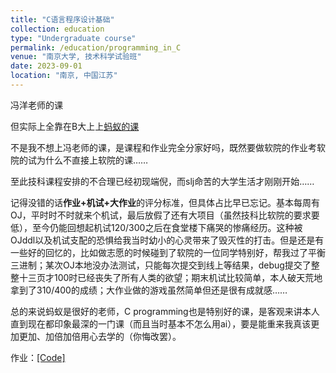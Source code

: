 ```yaml
---
title: "C语言程序设计基础"
collection: education
type: "Undergraduate course"
permalink: /education/programming_in_C
venue: "南京大学, 技术科学试验班"
date: 2023-09-01
location: "南京, 中国江苏"
---
```


冯洋老师的课

但实际上全靠在B大上上[蚂蚁的课](https://space.bilibili.com/479141149/lists/1720732?type=season)

不是我不想上冯老师的课，是课程和作业完全分家好吗，既然要做软院的作业考软院的试为什么不直接上软院的课……

至此技科课程安排的不合理已经初现端倪，而slj命苦的大学生活才刚刚开始……

记得没错的话**作业+机试+大作业**的评分标准，但具体占比早已忘记。基本每周有OJ，平时时不时就来个机试，最后放假了还有大项目（虽然技科比软院的要求要低），至今仍能回想起机试120/300之后在食堂楼下痛哭的惨痛经历。这种被OJddl以及机试支配的恐惧给我当时幼小的心灵带来了毁灭性的打击。但是还是有一些好的回忆的，比如做志愿的时候碰到了软院的一位同学特别好，帮我过了平衡三进制；某次OJ本地没办法测试，只能每次提交到线上等结果，debug提交了整整十三页才100时已经丧失了所有人类的欲望；期末机试比较简单，本人破天荒地拿到了310/400的成绩；大作业做的游戏虽然简单但还是很有成就感……

总的来说蚂蚁是很好的老师，C programming也是特别好的课，是客观来讲本人直到现在都印象最深的一门课（而且当时基本不怎么用ai），要是能重来我真该更加更加、加倍加倍用心去学的（你悔改罢）。

作业：[[Code]](https://github.com/sun0jia/NJU_C_Programming_23)
